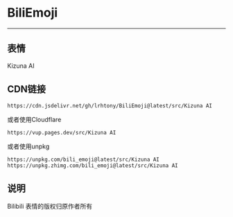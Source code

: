 # BiliEmoji
---
## 表情
Kizuna AI
## CDN链接
```
https://cdn.jsdelivr.net/gh/lrhtony/BiliEmoji@latest/src/Kizuna AI
```
或者使用Cloudflare
```
https://vup.pages.dev/src/Kizuna AI
```
或者使用unpkg
```
https://unpkg.com/bili_emoji@latest/src/Kizuna AI
https://unpkg.zhimg.com/bili_emoji@latest/src/Kizuna AI
```
## 说明
Bilibili 表情的版权归原作者所有
